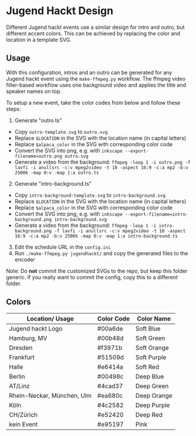 # Jugend Hackt Design

Different Jugend hackt events use a similar design for intro and outro, but different accent colors.
This can be achieved by replacing the color and location in a template SVG.

## Usage

With this configuration, intros and an outro can be generated for any Jugend hackt event using the `make-ffmpeg.py` workflow.
The ffmpeg video filter-based workflow uses one background video and applies the title and speaker names on top.

To setup a new event, take the color codes from below and follow these steps:

1. Generate "outro.ts"
  - Copy `outro-template.svg` to `outro.svg`
  - Replace `$LOCATION` in the SVG with the location name (in capital letters)
  - Replace `$alpaca_color` in the SVG with corresponding color code
  - Convert the SVG into png, e.g. with `inkscape --export-filename=outro.png outro.svg`
  - Generate a video from the background: `ffmpeg -loop 1 -i outro.png -f lavfi -i anullsrc -c:v mpeg2video -t 10 -aspect 16:9 -c:a mp2 -b:v 2500k -map 0:v -map 1:a outro.ts`
2. Generate "intro-background.ts"
  - Copy `intro-background-template.svg` to `intro-background.svg`
  - Replace `$LOCATION` in the SVG with the location name (in capital letters)
  - Replace `$alpaca_color` in the SVG with corresponding color code
  - Convert the SVG into png, e.g. with `inkscape --export-filename=intro-background.png intro-background.svg`
  - Generate a video from the background: `ffmpeg -loop 1 -i intro-background.png -f lavfi -i anullsrc -c:v mpeg2video -t 10 -aspect 16:9 -c:a mp2 -b:v 2500k -map 0:v -map 1:a intro-background.ts`
3. Edit the schedule URL in the `config.ini`
4. Run `./make-ffmpeg.py jugendhackt/` and copy the generated files to the encoder

Note: Do **not** commit the customized SVGs to the repo, but keep this folder generic.
If you really want to commit the config, copy this to a different folder.

## Colors

| Location/ Usage              | Color Code | Color Name  |
| ---------------------------- | ---------- | ----------- |
| Jugend hackt Logo            | #00a6de    | Soft Blue   |
| Hamburg, MV                  | #00b48d    | Soft Green  |
| Dresden                      | #f3971b    | Soft Orange |
| Frankfurt                    | #51509d    | Soft Purple |
| Halle                        | #e6414a    | Soft Red    |
| Berlin                       | #00498c    | Deep Blue   |
| AT/Linz                      | #4cad37    | Deep Green  |
| Rhein-Neckar, München, Ulm   | #ea680c    | Deep Orange |
| Köln                         | #4c2582    | Deep Purple |
| CH/Zürich                    | #e52420    | Deep Red    |
| kein Event                   | #e95197    | Pink        |
